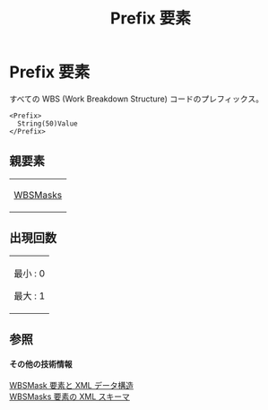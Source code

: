 ﻿---
title: Prefix 要素
TOCTitle: Prefix 要素
ms:assetid: 5817b725-483f-43f3-90e1-32471a9bffde
ms:mtpsurl: https://msdn.microsoft.com/ja-jp/library/Bb968516(v=office.12)
ms:contentKeyID: 16737581
ms.date: 06/30/2008
mtps_version: v=office.12
ms.translationtype: HT
---

# Prefix 要素

すべての WBS (Work Breakdown Structure) コードのプレフィックス。

    <Prefix>
      String(50)Value
    </Prefix>

## 親要素

<table>
<colgroup>
<col style="width: 100%" />
</colgroup>
<tbody>
<tr class="odd">
<td><p><a href="wbsmasks-element.md">WBSMasks</a></p></td>
</tr>
</tbody>
</table>


## 出現回数


<table>
<colgroup>
<col style="width: 100%" />
</colgroup>
<tbody>
<tr class="odd">
<td><p>最小 : 0</p>
<p>最大 : 1</p></td>
</tr>
</tbody>
</table>


## 参照

#### その他の技術情報

[WBSMask 要素と XML データ構造](wbsmask-elements-and-xml-structure.md)  
[WBSMasks 要素の XML スキーマ](xml-schema-for-the-wbsmasks-element.md)

